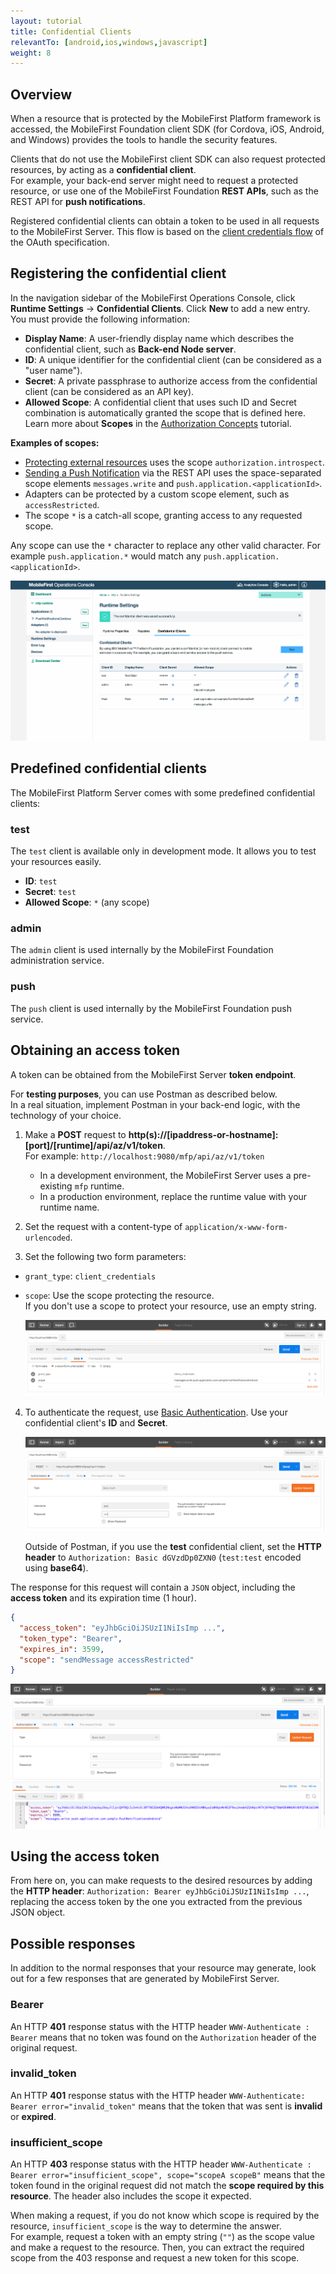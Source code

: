 ```yaml
---
layout: tutorial
title: Confidential Clients
relevantTo: [android,ios,windows,javascript]
weight: 8
---
```

## Overview
When a resource that is protected by the MobileFirst Platform framework is accessed, the MobileFirst Foundation client SDK (for Cordova, iOS, Android, and Windows) provides the tools to handle the security features.

Clients that do not use the MobileFirst client SDK can also request protected resources, by acting as a **confidential client**.  
For example, your back-end server might need to request a protected resource, or use one of the MobileFirst Foundation **REST APIs**, such as the REST API for **push notifications**.

Registered confidential clients can obtain a token to be used in all requests to the MobileFirst Server. This flow is based on the [client credentials flow](https://tools.ietf.org/html/rfc6749#section-1.3.4) of the OAuth specification.

## Registering the confidential client
In the navigation sidebar of the MobileFirst Operations Console, click **Runtime Settings** → **Confidential Clients**. Click **New** to add a new entry.  
You must provide the following information:

- **Display Name**: A user-friendly display name which describes the confidential client, such as **Back-end Node server**.
- **ID**: A unique identifier for the confidential client (can be considered as a "user name").
- **Secret**: A private passphrase to authorize access from the confidential client (can be considered as an API key).
- **Allowed Scope**: A confidential client that uses such ID and Secret combination is automatically granted the scope that is defined here. Learn more about **Scopes** in the [Authorization Concepts](../#scope) tutorial.

**Examples of scopes:**

- [Protecting external resources](../protecting-external-resources) uses the scope `authorization.introspect`.
- [Sending a Push Notification](../../notifications/sending-push-notifications) via the REST API uses the space-separated scope elements `messages.write` and `push.application.<applicationId>`.
- Adapters can be protected by a custom scope element, such as `accessRestricted`.
- The scope `*` is a catch-all scope, granting access to any requested scope.

Any scope can use the `*` character to replace any other valid character. For example `push.application.*` would match any `push.application.<applicationId>`.

<img class="gifplayer" alt="Configurting a confidential client" src="push-confidential-client.png"/>

## Predefined confidential clients
The MobileFirst Platform Server comes with some predefined confidential clients:

### test
The `test` client is available only in development mode. It allows you to test your resources easily.

- **ID**: `test`
- **Secret**: `test`
- **Allowed Scope**: `*` (any scope)

### admin
The `admin` client is used internally by the MobileFirst Foundation administration service.

### push
The `push` client is used internally by the MobileFirst Foundation push service.

## Obtaining an access token
A token can be obtained from the MobileFirst Server **token endpoint**.  

For **testing purposes**, you can use Postman as described below.  
In a real situation, implement Postman in your back-end logic, with the technology of your choice.

1. Make a **POST** request to **http(s)://[ipaddress-or-hostname]:[port]/[runtime]/api/az/v1/token**.  
    For example: `http://localhost:9080/mfp/api/az/v1/token`
    - In a development environment, the MobileFirst Server uses a pre-existing `mfp` runtime.  
    - In a production environment, replace the runtime value with your runtime name.

2. Set the request with a content-type of `application/x-www-form-urlencoded`.  
3. Set the following two form parameters:
  - `grant_type`: `client_credentials`
  - `scope`: Use the scope protecting the resource.  
  If you don't use a scope to protect your resource, use an empty string.

    ![Image of postman configuration](confidential-client-steps-1-3.png)

4. To authenticate the request, use [Basic Authentication](https://en.wikipedia.org/wiki/Basic_access_authentication#Client_side). Use your confidential client's **ID** and **Secret**.

    ![Image of postman configuration](confidential-client-step-4.png)

    Outside of Postman, if you use the **test** confidential client, set the **HTTP header** to `Authorization: Basic dGVzdDp0ZXN0` (`test:test` encoded using **base64**).

The response for this request will contain a `JSON` object, including the **access token** and its expiration time (1 hour).

```json
{
  "access_token": "eyJhbGciOiJSUzI1NiIsImp ...",
  "token_type": "Bearer",
  "expires_in": 3599,
  "scope": "sendMessage accessRestricted"
}
```

![Creating a confidential client](confidential-client-access-token.png)

## Using the access token
From here on, you can make requests to the desired resources by adding the **HTTP header**: `Authorization: Bearer eyJhbGciOiJSUzI1NiIsImp ...`, replacing the access token by the one you extracted from the previous JSON object.

## Possible responses
In addition to the normal responses that your resource may generate, look out for a few responses that are generated by MobileFirst Server.

### Bearer
An HTTP **401** response status with the HTTP header `WWW-Authenticate : Bearer` means that no token was found on the `Authorization` header of the original request.

### invalid_token
An HTTP **401** response status with the HTTP header `WWW-Authenticate: Bearer error="invalid_token"` means that the token that was sent is **invalid** or **expired**.

### insufficient_scope
An HTTP **403** response status with the HTTP header `WWW-Authenticate : Bearer error="insufficient_scope", scope="scopeA scopeB"` means that the token found in the original request did not match the **scope required by this resource**. The header also includes the scope it expected.

When making a request, if you do not know which scope is required by the resource, `insufficient_scope` is the way to determine the answer.  
For example, request a token with an empty string (`""`) as the scope value and make a request to the resource. Then, you can extract the required scope from the 403 response and request a new token for this scope.
